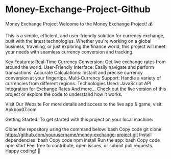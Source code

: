 # Money-Exchange-Project-Github 

Money Exchange Project
Welcome to the Money Exchange Project! 💰

This is a simple, efficient, and user-friendly solution for currency exchange, built with the latest technologies. Whether you're working on a global business, traveling, or just exploring the finance world, this project will meet your needs with seamless currency conversion and tracking.

Key Features:
Real-Time Currency Conversion: Get live exchange rates from around the world.
User-Friendly Interface: Easily navigate and perform transactions.
Accurate Calculations: Instant and precise currency conversion at your fingertips.
Multi-Currency Support: Handle a variety of currencies from different regions.
Technologies Used:
JavaScript
API Integration for Exchange Rates
And more…
Check out the live version of this project or explore the code to understand how it works.

Visit Our Website
For more details and access to the live app & game, visit:
Apkbox07.com

Getting Started:
To get started with this project on your local machine:

Clone the repository using the command below:
bash
Copy code
git clone https://github.com/yourusername/money-exchange-project.git
Install dependencies:
bash
Copy code
npm install
Run the app:
bash
Copy code
npm start
Feel free to contribute, open issues, or submit pull requests. Happy coding! 🚀
